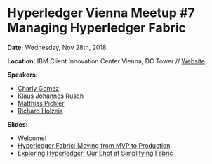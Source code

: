 # Hyperledger Vienna Meetup #7 Managing Hyperledger Fabric

**Date:** Wednesday, Nov 28th, 2018

**Location:** IBM Client Innovation Center Vienna, DC Tower // [Website](http://austria.ciceurope.com/)

**Speakers:**

* [Charly Gomez](https://www.linkedin.com/in/charly-gomez-ab601b143/)
* [Klaus Johannes Rusch](https://klausrusch.atmedia.net/)
* [Matthias Pichler](https://www.linkedin.com/in/matthias-pichler-a7200a15b/)
* [Richard Holzeis](https://www.linkedin.com/in/richard-holzeis-32077187/)

**Slides:**

* [Welcome!](https://github.com/HyperledgerVienna/meetups/blob/master/20181128_meetup7/00-Hyperledger-Meetup-7-Welcome.pdf)
* [Hyperledger Fabric: Moving from MVP to Production](https://github.com/HyperledgerVienna/meetups/blob/master/20181128_meetup7/01-Hyperledger-Fabric-Moving-from-MVP-to-Production.pdf)
* [Exploring Hyperledger: Our Shot at Simplifying Fabric](https://github.com/HyperledgerVienna/meetups/blob/master/20181128_meetup7/02-Exploring-Hyperledger.pdf)

